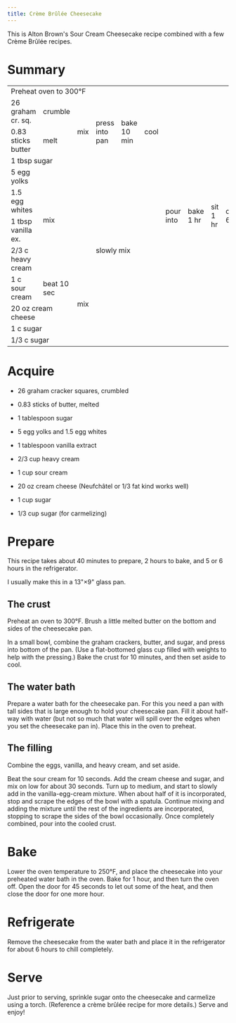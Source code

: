 ```yaml
---
title: Crème Brûlée Cheesecake
---
```


This is Alton Brown's Sour Cream Cheesecake recipe combined with a few Crème
Brûlée recipes.

# Summary

<table>
 <tr>
   <td colspan="11">Preheat oven to 300°F</td>
 </tr>
 <tr style="text-align: left;">
   <td>26 graham cr. sq.</td>
   <td>crumble</td>
   <td rowspan="3">mix</td>
   <td rowspan="3">press into pan</td>
   <td rowspan="3">bake 10 min</td>
   <td rowspan="3">cool</td>
   <td rowspan="10">pour into</td>
   <td rowspan="10">bake<br> 1 hr</td>
   <td rowspan="10">sit<br> 1 hr</td>
   <td rowspan="10">chill<br> 6 hr</td>
   <td rowspan="11">top and<br> carmelize</td>
 </tr>
 <tr>
   <td>0.83 sticks butter</td>
   <td>melt</td>
 </tr>
 <tr>
   <td colspan="2">1 tbsp sugar</td>
 </tr>
 <tr>
   <td>5 egg yolks</td>
   <td rowspan="4" colspan="2">mix</td>
   <td rowspan="7" colspan="3">slowly mix</td>
 </tr>
 <tr>
   <td>1.5 egg whites</td>
 </tr>
 <tr>
   <td>1 tbsp vanilla ex.</td>
 </tr>
 <tr>
   <td>2/3 c heavy cream</td>
 </tr>
 <tr>
   <td>1 c sour cream</td>
   <td>beat 10 sec</td>
   <td rowspan="3">mix</td>
 </tr>
 <tr>
   <td colspan="2">20 oz cream cheese</td>
 </tr>
 <tr>
   <td colspan="2">1 c sugar</td>
 </tr>
 <tr>
   <td colspan="10">1/3 c sugar</td>
 </tr>
</table>

# Acquire

*   26 graham cracker squares, crumbled
*   0.83 sticks of butter, melted
*   1 tablespoon sugar

*   5 egg yolks and 1.5 egg whites
*   1 tablespoon vanilla extract
*   2/3 cup heavy cream
*   1 cup sour cream
*   20 oz cream cheese (Neufchâtel or 1/3 fat kind works well)
*   1 cup sugar

*   1/3 cup sugar (for carmelizing)

# Prepare

This recipe takes about 40 minutes to prepare, 2 hours to bake, and 5 or 6
hours in the refrigerator.

I usually make this in a 13"×9" glass pan.

## The crust

Preheat an oven to 300°F. Brush a little melted butter on the bottom and
sides of the cheesecake pan.

In a small bowl, combine the graham crackers, butter, and sugar, and press
into bottom of the pan. (Use a flat-bottomed glass cup filled with weights to
help with the pressing.) Bake the crust for 10 minutes, and then set aside to
cool.

## The water bath

Prepare a water bath for the cheesecake pan. For this you need a pan with tall
sides that is large enough to hold your cheesecake pan. Fill it about half-way
with water (but not so much that water will spill over the edges when you set
the cheesecake pan in). Place this in the oven to preheat.

## The filling

Combine the eggs, vanilla, and heavy cream, and set aside.

Beat the sour cream for 10 seconds. Add the cream cheese and sugar, and mix on
low for about 30 seconds. Turn up to medium, and start to slowly add in the
vanilla-egg-cream mixture. When about half of it is incorporated, stop and
scrape the edges of the bowl with a spatula. Continue mixing and adding the
mixture until the rest of the ingredients are incorporated, stopping to scrape
the sides of the bowl occasionally. Once completely combined, pour into the
cooled crust.

# Bake

Lower the oven temperature to 250°F, and place the cheesecake into your
preheated water bath in the oven. Bake for 1 hour, and then turn the oven off.
Open the door for 45 seconds to let out some of the heat, and then close the door
for one more hour.

# Refrigerate

Remove the cheesecake from the water bath and place it in the refrigerator for
about 6 hours to chill completely.

# Serve

Just prior to serving, sprinkle sugar onto the cheesecake and carmelize using a
torch. (Reference a crème brûlée recipe for more details.) Serve and enjoy!
